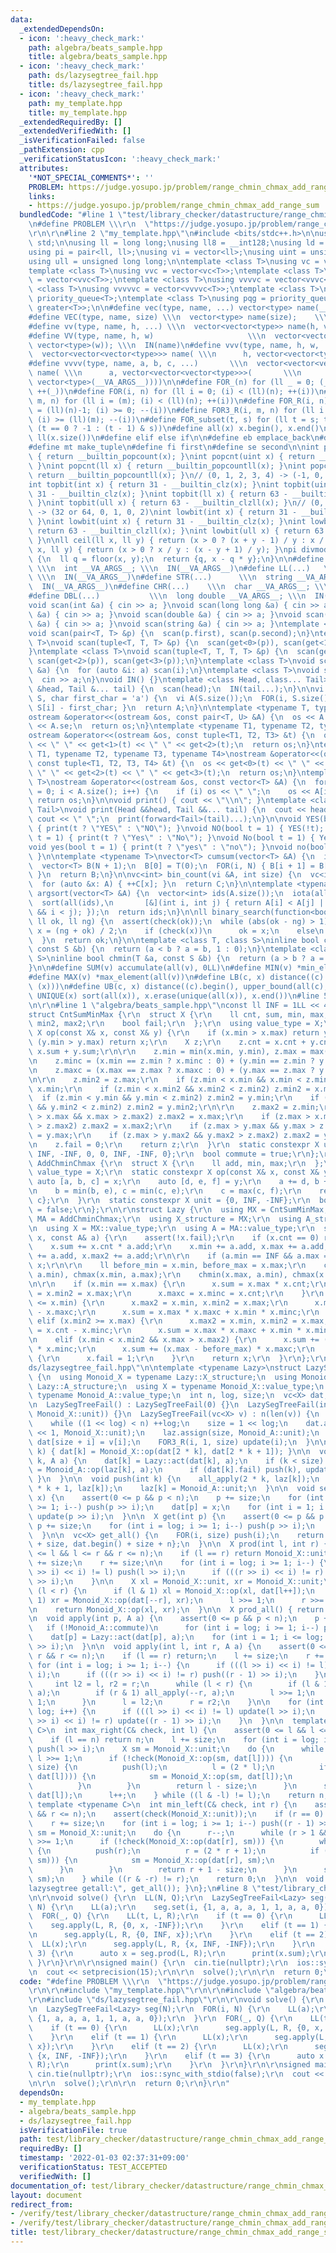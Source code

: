 ```yaml
---
data:
  _extendedDependsOn:
  - icon: ':heavy_check_mark:'
    path: algebra/beats_sample.hpp
    title: algebra/beats_sample.hpp
  - icon: ':heavy_check_mark:'
    path: ds/lazysegtree_fail.hpp
    title: ds/lazysegtree_fail.hpp
  - icon: ':heavy_check_mark:'
    path: my_template.hpp
    title: my_template.hpp
  _extendedRequiredBy: []
  _extendedVerifiedWith: []
  _isVerificationFailed: false
  _pathExtension: cpp
  _verificationStatusIcon: ':heavy_check_mark:'
  attributes:
    '*NOT_SPECIAL_COMMENTS*': ''
    PROBLEM: https://judge.yosupo.jp/problem/range_chmin_chmax_add_range_sum
    links:
    - https://judge.yosupo.jp/problem/range_chmin_chmax_add_range_sum
  bundledCode: "#line 1 \"test/library_checker/datastructure/range_chmin_chmax_add_range_sum.test.cpp\"\
    \n#define PROBLEM \\\r\n  \"https://judge.yosupo.jp/problem/range_chmin_chmax_add_range_sum\"\
    \r\n\r\n#line 2 \"my_template.hpp\"\n#include <bits/stdc++.h>\n\nusing namespace\
    \ std;\n\nusing ll = long long;\nusing ll8 = __int128;\nusing ld = long double;\n\
    using pi = pair<ll, ll>;\nusing vi = vector<ll>;\nusing uint = unsigned int;\n\
    using ull = unsigned long long;\n\ntemplate <class T>\nusing vc = vector<T>;\n\
    template <class T>\nusing vvc = vector<vc<T>>;\ntemplate <class T>\nusing vvvc\
    \ = vector<vvc<T>>;\ntemplate <class T>\nusing vvvvc = vector<vvvc<T>>;\ntemplate\
    \ <class T>\nusing vvvvvc = vector<vvvvc<T>>;\ntemplate <class T>\nusing pq =\
    \ priority_queue<T>;\ntemplate <class T>\nusing pqg = priority_queue<T, vector<T>,\
    \ greater<T>>;\n\n#define vec(type, name, ...) vector<type> name(__VA_ARGS__)\n\
    #define VEC(type, name, size) \\\n  vector<type> name(size);    \\\n  IN(name)\n\
    #define vv(type, name, h, ...) \\\n  vector<vector<type>> name(h, vector<type>(__VA_ARGS__))\n\
    #define VV(type, name, h, w)                     \\\n  vector<vector<type>> name(h,\
    \ vector<type>(w)); \\\n  IN(name)\n#define vvv(type, name, h, w, ...)   \\\n\
    \  vector<vector<vector<type>>> name( \\\n      h, vector<vector<type>>(w, vector<type>(__VA_ARGS__)))\n\
    #define vvvv(type, name, a, b, c, ...)       \\\n  vector<vector<vector<vector<type>>>>\
    \ name( \\\n      a, vector<vector<vector<type>>>(       \\\n             b, vector<vector<type>>(c,\
    \ vector<type>(__VA_ARGS__))))\n\n#define FOR_(n) for (ll _ = 0; (_) < (ll)(n);\
    \ ++(_))\n#define FOR(i, n) for (ll i = 0; (i) < (ll)(n); ++(i))\n#define FOR3(i,\
    \ m, n) for (ll i = (m); (i) < (ll)(n); ++(i))\n#define FOR_R(i, n) for (ll i\
    \ = (ll)(n)-1; (i) >= 0; --(i))\n#define FOR3_R(i, m, n) for (ll i = (ll)(n)-1;\
    \ (i) >= (ll)(m); --(i))\n#define FOR_subset(t, s) for (ll t = s; t >= 0; t =\
    \ (t == 0 ? -1 : (t - 1) & s))\n#define all(x) x.begin(), x.end()\n#define len(x)\
    \ ll(x.size())\n#define elif else if\n\n#define eb emplace_back\n#define mp make_pair\n\
    #define mt make_tuple\n#define fi first\n#define se second\n\nint popcnt(int x)\
    \ { return __builtin_popcount(x); }\nint popcnt(uint x) { return __builtin_popcount(x);\
    \ }\nint popcnt(ll x) { return __builtin_popcountll(x); }\nint popcnt(ull x) {\
    \ return __builtin_popcountll(x); }\n// (0, 1, 2, 3, 4) -> (-1, 0, 1, 1, 2)\n\
    int topbit(int x) { return 31 - __builtin_clz(x); }\nint topbit(uint x) { return\
    \ 31 - __builtin_clz(x); }\nint topbit(ll x) { return 63 - __builtin_clzll(x);\
    \ }\nint topbit(ull x) { return 63 - __builtin_clzll(x); }\n// (0, 1, 2, 3, 4)\
    \ -> (32 or 64, 0, 1, 0, 2)\nint lowbit(int x) { return 31 - __builtin_clz(x);\
    \ }\nint lowbit(uint x) { return 31 - __builtin_clz(x); }\nint lowbit(ll x) {\
    \ return 63 - __builtin_clzll(x); }\nint lowbit(ull x) { return 63 - __builtin_clzll(x);\
    \ }\n\nll ceil(ll x, ll y) { return (x > 0 ? (x + y - 1) / y : x / y); }\nll floor(ll\
    \ x, ll y) { return (x > 0 ? x / y : (x - y + 1) / y); }\npi divmod(ll x, ll y)\
    \ {\n  ll q = floor(x, y);\n  return {q, x - q * y};\n}\n\n#define INT(...)  \
    \ \\\n  int __VA_ARGS__; \\\n  IN(__VA_ARGS__)\n#define LL(...)   \\\n  ll __VA_ARGS__;\
    \ \\\n  IN(__VA_ARGS__)\n#define STR(...)      \\\n  string __VA_ARGS__; \\\n\
    \  IN(__VA_ARGS__)\n#define CHR(...)    \\\n  char __VA_ARGS__; \\\n  IN(__VA_ARGS__)\n\
    #define DBL(...)           \\\n  long double __VA_ARGS__; \\\n  IN(__VA_ARGS__)\n\
    void scan(int &a) { cin >> a; }\nvoid scan(long long &a) { cin >> a; }\nvoid scan(char\
    \ &a) { cin >> a; }\nvoid scan(double &a) { cin >> a; }\nvoid scan(long double\
    \ &a) { cin >> a; }\nvoid scan(string &a) { cin >> a; }\ntemplate <class T>\n\
    void scan(pair<T, T> &p) {\n  scan(p.first), scan(p.second);\n}\ntemplate <class\
    \ T>\nvoid scan(tuple<T, T, T> &p) {\n  scan(get<0>(p)), scan(get<1>(p)), scan(get<2>(p));\n\
    }\ntemplate <class T>\nvoid scan(tuple<T, T, T, T> &p) {\n  scan(get<0>(p)), scan(get<1>(p)),\
    \ scan(get<2>(p)), scan(get<3>(p));\n}\ntemplate <class T>\nvoid scan(vector<T>\
    \ &a) {\n  for (auto &i: a) scan(i);\n}\ntemplate <class T>\nvoid scan(T &a) {\n\
    \  cin >> a;\n}\nvoid IN() {}\ntemplate <class Head, class... Tail>\nvoid IN(Head\
    \ &head, Tail &... tail) {\n  scan(head);\n  IN(tail...);\n}\n\nvi s_to_vi(string\
    \ S, char first_char = 'a') {\n  vi A(S.size());\n  FOR(i, S.size()) { A[i] =\
    \ S[i] - first_char; }\n  return A;\n}\n\ntemplate <typename T, typename U>\n\
    ostream &operator<<(ostream &os, const pair<T, U> &A) {\n  os << A.fi << \" \"\
    \ << A.se;\n  return os;\n}\ntemplate <typename T1, typename T2, typename T3>\n\
    ostream &operator<<(ostream &os, const tuple<T1, T2, T3> &t) {\n  os << get<0>(t)\
    \ << \" \" << get<1>(t) << \" \" << get<2>(t);\n  return os;\n}\ntemplate <typename\
    \ T1, typename T2, typename T3, typename T4>\nostream &operator<<(ostream &os,\
    \ const tuple<T1, T2, T3, T4> &t) {\n  os << get<0>(t) << \" \" << get<1>(t) <<\
    \ \" \" << get<2>(t) << \" \" << get<3>(t);\n  return os;\n}\ntemplate <typename\
    \ T>\nostream &operator<<(ostream &os, const vector<T> &A) {\n  for (size_t i\
    \ = 0; i < A.size(); i++) {\n    if (i) os << \" \";\n    os << A[i];\n  }\n \
    \ return os;\n}\n\nvoid print() { cout << \"\\n\"; }\ntemplate <class Head, class...\
    \ Tail>\nvoid print(Head &&head, Tail &&... tail) {\n  cout << head;\n  if (sizeof...(Tail))\
    \ cout << \" \";\n  print(forward<Tail>(tail)...);\n}\n\nvoid YES(bool t = 1)\
    \ { print(t ? \"YES\" : \"NO\"); }\nvoid NO(bool t = 1) { YES(!t); }\nvoid Yes(bool\
    \ t = 1) { print(t ? \"Yes\" : \"No\"); }\nvoid No(bool t = 1) { Yes(!t); }\n\
    void yes(bool t = 1) { print(t ? \"yes\" : \"no\"); }\nvoid no(bool t = 1) { yes(!t);\
    \ }\n\ntemplate <typename T>\nvector<T> cumsum(vector<T> &A) {\n  int N = A.size();\n\
    \  vector<T> B(N + 1);\n  B[0] = T(0);\n  FOR(i, N) { B[i + 1] = B[i] + A[i];\
    \ }\n  return B;\n}\n\nvc<int> bin_count(vi &A, int size) {\n  vc<int> C(size);\n\
    \  for (auto &x: A) { ++C[x]; }\n  return C;\n}\n\ntemplate <typename T>\nvector<int>\
    \ argsort(vector<T> &A) {\n  vector<int> ids(A.size());\n  iota(all(ids), 0);\n\
    \  sort(all(ids),\n       [&](int i, int j) { return A[i] < A[j] || (A[i] == A[j]\
    \ && i < j); });\n  return ids;\n}\n\nll binary_search(function<bool(ll)> check,\
    \ ll ok, ll ng) {\n  assert(check(ok));\n  while (abs(ok - ng) > 1) {\n    auto\
    \ x = (ng + ok) / 2;\n    if (check(x))\n      ok = x;\n    else\n      ng = x;\n\
    \  }\n  return ok;\n}\n\ntemplate <class T, class S>\ninline bool chmax(T &a,\
    \ const S &b) {\n  return (a < b ? a = b, 1 : 0);\n}\ntemplate <class T, class\
    \ S>\ninline bool chmin(T &a, const S &b) {\n  return (a > b ? a = b, 1 : 0);\n\
    }\n\n#define SUM(v) accumulate(all(v), 0LL)\n#define MIN(v) *min_element(all(v))\n\
    #define MAX(v) *max_element(all(v))\n#define LB(c, x) distance((c).begin(), lower_bound(all(c),\
    \ (x)))\n#define UB(c, x) distance((c).begin(), upper_bound(all(c), (x)))\n#define\
    \ UNIQUE(x) sort(all(x)), x.erase(unique(all(x)), x.end())\n#line 5 \"test/library_checker/datastructure/range_chmin_chmax_add_range_sum.test.cpp\"\
    \n\r\n#line 1 \"algebra/beats_sample.hpp\"\nconst ll INF = 1LL << 40;\r\n\r\n\
    struct CntSumMinMax {\r\n  struct X {\r\n    ll cnt, sum, min, max, minc, maxc,\
    \ min2, max2;\r\n    bool fail;\r\n  };\r\n  using value_type = X;\r\n  static\
    \ X op(const X& x, const X& y) {\r\n    if (x.min > x.max) return y;\r\n    if\
    \ (y.min > y.max) return x;\r\n    X z;\r\n    z.cnt = x.cnt + y.cnt, z.sum =\
    \ x.sum + y.sum;\r\n\r\n    z.min = min(x.min, y.min), z.max = max(x.max, y.max);\r\
    \n    z.minc = (x.min == z.min ? x.minc : 0) + (y.min == z.min ? y.minc : 0);\r\
    \n    z.maxc = (x.max == z.max ? x.maxc : 0) + (y.max == z.max ? y.maxc : 0);\r\
    \n\r\n    z.min2 = z.max;\r\n    if (z.min < x.min && x.min < z.min2) z.min2 =\
    \ x.min;\r\n    if (z.min < x.min2 && x.min2 < z.min2) z.min2 = x.min2;\r\n  \
    \  if (z.min < y.min && y.min < z.min2) z.min2 = y.min;\r\n    if (z.min < y.min2\
    \ && y.min2 < z.min2) z.min2 = y.min2;\r\n\r\n    z.max2 = z.min;\r\n    if (z.max\
    \ > x.max && x.max > z.max2) z.max2 = x.max;\r\n    if (z.max > x.max2 && x.max2\
    \ > z.max2) z.max2 = x.max2;\r\n    if (z.max > y.max && y.max > z.max2) z.max2\
    \ = y.max;\r\n    if (z.max > y.max2 && y.max2 > z.max2) z.max2 = y.max2;\r\n\r\
    \n    z.fail = 0;\r\n    return z;\r\n  }\r\n  static constexpr X unit = {0, 0,\
    \ INF, -INF, 0, 0, INF, -INF, 0};\r\n  bool commute = true;\r\n};\r\n\r\nstruct\
    \ AddChminChmax {\r\n  struct X {\r\n    ll add, min, max;\r\n  };\r\n  using\
    \ value_type = X;\r\n  static constexpr X op(const X& x, const X& y) {\r\n   \
    \ auto [a, b, c] = x;\r\n    auto [d, e, f] = y;\r\n    a += d, b += d, c += d;\r\
    \n    b = min(b, e), c = min(c, e);\r\n    c = max(c, f);\r\n    return {a, b,\
    \ c};\r\n  }\r\n  static constexpr X unit = {0, INF, -INF};\r\n  bool commute\
    \ = false;\r\n};\r\n\r\nstruct Lazy {\r\n  using MX = CntSumMinMax;\r\n  using\
    \ MA = AddChminChmax;\r\n  using X_structure = MX;\r\n  using A_structure = MA;\r\
    \n  using X = MX::value_type;\r\n  using A = MA::value_type;\r\n  static X act(X&\
    \ x, const A& a) {\r\n    assert(!x.fail);\r\n    if (x.cnt == 0) return x;\r\n\
    \    x.sum += x.cnt * a.add;\r\n    x.min += a.add, x.max += a.add;\r\n    x.min2\
    \ += a.add, x.max2 += a.add;\r\n\r\n    if (a.min == INF && a.max == -INF) return\
    \ x;\r\n\r\n    ll before_min = x.min, before_max = x.max;\r\n    chmin(x.min,\
    \ a.min), chmax(x.min, a.max);\r\n    chmin(x.max, a.min), chmax(x.max, a.max);\r\
    \n\r\n    if (x.min == x.max) {\r\n      x.sum = x.max * x.cnt;\r\n      x.max2\
    \ = x.min2 = x.max;\r\n      x.maxc = x.minc = x.cnt;\r\n    }\r\n    elif (x.max2\
    \ <= x.min) {\r\n      x.max2 = x.min, x.min2 = x.max;\r\n      x.minc = x.cnt\
    \ - x.maxc;\r\n      x.sum = x.max * x.maxc + x.min * x.minc;\r\n    }\r\n   \
    \ elif (x.min2 >= x.max) {\r\n      x.max2 = x.min, x.min2 = x.max;\r\n      x.maxc\
    \ = x.cnt - x.minc;\r\n      x.sum = x.max * x.maxc + x.min * x.minc;\r\n    }\r\
    \n    elif (x.min < x.min2 && x.max > x.max2) {\r\n      x.sum += (x.min - before_min)\
    \ * x.minc;\r\n      x.sum += (x.max - before_max) * x.maxc;\r\n    }\r\n    else\
    \ {\r\n      x.fail = 1;\r\n    }\r\n    return x;\r\n  }\r\n};\r\n#line 2 \"\
    ds/lazysegtree_fail.hpp\"\n\ntemplate <typename Lazy>\nstruct LazySegTreeFail\
    \ {\n  using Monoid_X = typename Lazy::X_structure;\n  using Monoid_A = typename\
    \ Lazy::A_structure;\n  using X = typename Monoid_X::value_type;\n  using A =\
    \ typename Monoid_A::value_type;\n  int n, log, size;\n  vc<X> dat;\n  vc<A> laz;\n\
    \n  LazySegTreeFail() : LazySegTreeFail(0) {}\n  LazySegTreeFail(int n) : LazySegTreeFail(vc<X>(n,\
    \ Monoid_X::unit)) {}\n  LazySegTreeFail(vc<X> v) : n(len(v)) {\n    log = 1;\n\
    \    while ((1 << log) < n) ++log;\n    size = 1 << log;\n    dat.assign(size\
    \ << 1, Monoid_X::unit);\n    laz.assign(size, Monoid_A::unit);\n    FOR(i, n)\
    \ dat[size + i] = v[i];\n    FOR3_R(i, 1, size) update(i);\n  }\n\n  void update(int\
    \ k) { dat[k] = Monoid_X::op(dat[2 * k], dat[2 * k + 1]); }\n\n  void all_apply(int\
    \ k, A a) {\n    dat[k] = Lazy::act(dat[k], a);\n    if (k < size) {\n      laz[k]\
    \ = Monoid_A::op(laz[k], a);\n      if (dat[k].fail) push(k), update(k);\n   \
    \ }\n  }\n\n  void push(int k) {\n    all_apply(2 * k, laz[k]);\n    all_apply(2\
    \ * k + 1, laz[k]);\n    laz[k] = Monoid_A::unit;\n  }\n\n  void set(int p, X\
    \ x) {\n    assert(0 <= p && p < n);\n    p += size;\n    for (int i = log; i\
    \ >= 1; i--) push(p >> i);\n    dat[p] = x;\n    for (int i = 1; i <= log; i++)\
    \ update(p >> i);\n  }\n\n  X get(int p) {\n    assert(0 <= p && p < n);\n   \
    \ p += size;\n    for (int i = log; i >= 1; i--) push(p >> i);\n    return dat[p];\n\
    \  }\n\n  vc<X> get_all() {\n    FOR(i, size) push(i);\n    return {dat.begin()\
    \ + size, dat.begin() + size + n};\n  }\n\n  X prod(int l, int r) {\n    assert(0\
    \ <= l && l <= r && r <= n);\n    if (l == r) return Monoid_X::unit;\n\n    l\
    \ += size;\n    r += size;\n\n    for (int i = log; i >= 1; i--) {\n      if (((l\
    \ >> i) << i) != l) push(l >> i);\n      if (((r >> i) << i) != r) push((r - 1)\
    \ >> i);\n    }\n\n    X xl = Monoid_X::unit, xr = Monoid_X::unit;\n    while\
    \ (l < r) {\n      if (l & 1) xl = Monoid_X::op(xl, dat[l++]);\n      if (r &\
    \ 1) xr = Monoid_X::op(dat[--r], xr);\n      l >>= 1;\n      r >>= 1;\n    }\n\
    \n    return Monoid_X::op(xl, xr);\n  }\n\n  X prod_all() { return dat[1]; }\n\
    \n  void apply(int p, A a) {\n    assert(0 <= p && p < n);\n    p += size;\n \
    \   if (!Monoid_A::commute)\n      for (int i = log; i >= 1; i--) push(p >> i);\n\
    \    dat[p] = Lazy::act(dat[p], a);\n    for (int i = 1; i <= log; i++) update(p\
    \ >> i);\n  }\n\n  void apply(int l, int r, A a) {\n    assert(0 <= l && l <=\
    \ r && r <= n);\n    if (l == r) return;\n    l += size;\n    r += size;\n   \
    \ for (int i = log; i >= 1; i--) {\n      if (((l >> i) << i) != l) push(l >>\
    \ i);\n      if (((r >> i) << i) != r) push((r - 1) >> i);\n    }\n\n    {\n \
    \     int l2 = l, r2 = r;\n      while (l < r) {\n        if (l & 1) all_apply(l++,\
    \ a);\n        if (r & 1) all_apply(--r, a);\n        l >>= 1;\n        r >>=\
    \ 1;\n      }\n      l = l2;\n      r = r2;\n    }\n\n    for (int i = 1; i <=\
    \ log; i++) {\n      if (((l >> i) << i) != l) update(l >> i);\n      if (((r\
    \ >> i) << i) != r) update((r - 1) >> i);\n    }\n  }\n\n  template <typename\
    \ C>\n  int max_right(C& check, int l) {\n    assert(0 <= l && l <= n);\n    assert(check(Monoid_X::unit));\n\
    \    if (l == n) return n;\n    l += size;\n    for (int i = log; i >= 1; i--)\
    \ push(l >> i);\n    X sm = Monoid_X::unit;\n    do {\n      while (l % 2 == 0)\
    \ l >>= 1;\n      if (!check(Monoid_X::op(sm, dat[l]))) {\n        while (l <\
    \ size) {\n          push(l);\n          l = (2 * l);\n          if (check(Monoid_X::op(sm,\
    \ dat[l]))) {\n            sm = Monoid_X::op(sm, dat[l]);\n            l++;\n\
    \          }\n        }\n        return l - size;\n      }\n      sm = Monoid_X::op(sm,\
    \ dat[l]);\n      l++;\n    } while ((l & -l) != l);\n    return n;\n  }\n\n \
    \ template <typename C>\n  int min_left(C& check, int r) {\n    assert(0 <= r\
    \ && r <= n);\n    assert(check(Monoid_X::unit));\n    if (r == 0) return 0;\n\
    \    r += size;\n    for (int i = log; i >= 1; i--) push((r - 1) >> i);\n    X\
    \ sm = Monoid_X::unit;\n    do {\n      r--;\n      while (r > 1 && (r % 2)) r\
    \ >>= 1;\n      if (!check(Monoid_X::op(dat[r], sm))) {\n        while (r < size)\
    \ {\n          push(r);\n          r = (2 * r + 1);\n          if (check(Monoid_X::op(dat[r],\
    \ sm))) {\n            sm = Monoid_X::op(dat[r], sm);\n            r--;\n    \
    \      }\n        }\n        return r + 1 - size;\n      }\n      sm = Monoid_X::op(dat[r],\
    \ sm);\n    } while ((r & -r) != r);\n    return 0;\n  }\n\n  void debug() { print(\"\
    lazysegtree getall:\", get_all()); }\n};\n#line 8 \"test/library_checker/datastructure/range_chmin_chmax_add_range_sum.test.cpp\"\
    \n\r\nvoid solve() {\r\n  LL(N, Q);\r\n  LazySegTreeFail<Lazy> seg(N);\r\n  FOR(i,\
    \ N) {\r\n    LL(a);\r\n    seg.set(i, {1, a, a, a, 1, 1, a, a, 0});\r\n  }\r\n\
    \  FOR(_, Q) {\r\n    LL(t, L, R);\r\n    if (t == 0) {\r\n      LL(x);\r\n  \
    \    seg.apply(L, R, {0, x, -INF});\r\n    }\r\n    elif (t == 1) {\r\n      LL(x);\r\
    \n      seg.apply(L, R, {0, INF, x});\r\n    }\r\n    elif (t == 2) {\r\n    \
    \  LL(x);\r\n      seg.apply(L, R, {x, INF, -INF});\r\n    }\r\n    elif (t ==\
    \ 3) {\r\n      auto x = seg.prod(L, R);\r\n      print(x.sum);\r\n    }\r\n \
    \ }\r\n}\r\n\r\nsigned main() {\r\n  cin.tie(nullptr);\r\n  ios::sync_with_stdio(false);\r\
    \n  cout << setprecision(15);\r\n\r\n  solve();\r\n\r\n  return 0;\r\n}\r\n"
  code: "#define PROBLEM \\\r\n  \"https://judge.yosupo.jp/problem/range_chmin_chmax_add_range_sum\"\
    \r\n\r\n#include \"my_template.hpp\"\r\n\r\n#include \"algebra/beats_sample.hpp\"\
    \r\n#include \"ds/lazysegtree_fail.hpp\"\r\n\r\nvoid solve() {\r\n  LL(N, Q);\r\
    \n  LazySegTreeFail<Lazy> seg(N);\r\n  FOR(i, N) {\r\n    LL(a);\r\n    seg.set(i,\
    \ {1, a, a, a, 1, 1, a, a, 0});\r\n  }\r\n  FOR(_, Q) {\r\n    LL(t, L, R);\r\n\
    \    if (t == 0) {\r\n      LL(x);\r\n      seg.apply(L, R, {0, x, -INF});\r\n\
    \    }\r\n    elif (t == 1) {\r\n      LL(x);\r\n      seg.apply(L, R, {0, INF,\
    \ x});\r\n    }\r\n    elif (t == 2) {\r\n      LL(x);\r\n      seg.apply(L, R,\
    \ {x, INF, -INF});\r\n    }\r\n    elif (t == 3) {\r\n      auto x = seg.prod(L,\
    \ R);\r\n      print(x.sum);\r\n    }\r\n  }\r\n}\r\n\r\nsigned main() {\r\n \
    \ cin.tie(nullptr);\r\n  ios::sync_with_stdio(false);\r\n  cout << setprecision(15);\r\
    \n\r\n  solve();\r\n\r\n  return 0;\r\n}\r\n"
  dependsOn:
  - my_template.hpp
  - algebra/beats_sample.hpp
  - ds/lazysegtree_fail.hpp
  isVerificationFile: true
  path: test/library_checker/datastructure/range_chmin_chmax_add_range_sum.test.cpp
  requiredBy: []
  timestamp: '2022-01-03 02:37:31+09:00'
  verificationStatus: TEST_ACCEPTED
  verifiedWith: []
documentation_of: test/library_checker/datastructure/range_chmin_chmax_add_range_sum.test.cpp
layout: document
redirect_from:
- /verify/test/library_checker/datastructure/range_chmin_chmax_add_range_sum.test.cpp
- /verify/test/library_checker/datastructure/range_chmin_chmax_add_range_sum.test.cpp.html
title: test/library_checker/datastructure/range_chmin_chmax_add_range_sum.test.cpp
---
```

